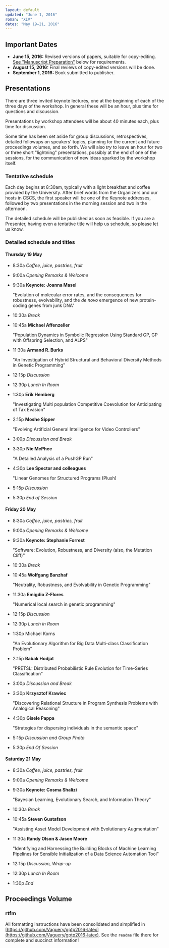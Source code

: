 ```yaml
---
layout: default
updated: "June 1, 2016"
roman: "XIV"
dates: "May 19–21, 2016"
---
```


## Important Dates

- **June 15, 2016:** Revised versions of papers, suitable for copy-editing. [See "Manuscript Preparation"](#manuscript-preparation) below for requirements.
- **August 15, 2016:** Final reviews of copy-edited versions will be done.
- **September 1, 2016:** Book submitted to publisher.


## Presentations

There are three invited keynote lectures, one at the beginning of each of the three days of the workshop. In general these will be an hour, plus time for questions and discussion.

Presentations by workshop attendees will be about 40 minutes each, plus time for discussion.

Some time has been set aside for group discussions, retrospectives, detailed followups on speakers' topics, planning for the current and future proceedings volumes, and so forth. We will also _try_ to leave an hour for two or three short "lightning" presentations, possibly at the end of one of the sessions, for the communication of new ideas sparked by the workshop itself.

### Tentative schedule

Each day begins at 8:30am, typically with a light breakfast and coffee provided by the University. After brief words from the Organizers and our hosts in CSCS, the first speaker will be one of the Keynote addresses, followed by two presentations in the morning session and two in the afternoon.

The detailed schedule will be published as soon as feasible. If you are a Presenter, having even a tentative title will help us schedule, so please let us know.

### Detailed schedule and titles

#### Thursday 19 May

- 8:30a _Coffee, juice, pastries, fruit_
- 9:00a _Opening Remarks & Welcome_
- 9:30a **Keynote: Joanna Masel**

  "Evolution of molecular error rates, and the consequences for robustness, evolvability, and the _de novo_ emergence of new protein-coding genes from junk DNA"
- 10:30a _Break_
- 10:45a **Michael Affenzeller**

  "Population Dynamics in Symbolic Regression Using Standard GP, GP with Offspring Selection, and ALPS"
- 11:30a **Armand R. Burks**

  "An Investigation of Hybrid Structural and Behavioral Diversity Methods in Genetic Programming"
- 12:15p _Discussion_
- 12:30p _Lunch In Room_
- 1:30p **Erik Hemberg**

  "Investigating Multi population Competitive Coevolution for Anticipating of Tax Evasion"
- 2:15p **Moshe Sipper**

  "Evolving Artificial General Intelligence for Video Controllers"
- 3:00p _Discussion and Break_
- 3:30p **Nic McPhee**

  "A Detailed Analysis of a PushGP Run"
- 4:30p **Lee Spector and colleagues**

  "Linear Genomes for Structured Programs (Plush)
- 5:15p _Discussion_
- 5:30p _End of Session_

#### Friday 20 May
- 8:30a _Coffee, juice, pastries, fruit_
- 9:00a _Opening Remarks & Welcome_
- 9:30a **Keynote: Stephanie Forrest**

  "Software: Evolution, Robustness, and Diversity (also, the Mutation Cliff)"
- 10:30a _Break_
- 10:45a **Wolfgang Banzhaf**

  "Neutrality, Robustness, and Evolvability in Genetic Programming"
- 11:30a **Emigdio Z-Flores**

  "Numerical local search in genetic programming"
- 12:15p _Discussion_
- 12:30p _Lunch in Room_
- 1:30p Michael Korns

  "An Evolutionary Algorithm for Big Data Multi-class Classification Problem"
- 2:15p **Babak Hodjat**

  "PRETSL: Distributed Probabilistic Rule Evolution for Time-Series Classification"
- 3:00p _Discussion and Break_
- 3:30p **Krzysztof Krawiec**

  "Discovering Relational Structure in Program Synthesis Problems with Analogical Reasoning"
- 4:30p **Gisele Pappa**

  "Strategies for dispersing individuals in the semantic space"
- 5:15p _Discussion and Group Photo_
- 5:30p _End Of Session_


#### Saturday 21 May
- 8:30a _Coffee, juice, pastries, fruit_
- 9:00a _Opening Remarks & Welcome_
- 9:30a **Keynote: Cosma Shalizi**

  "Bayesian Learning, Evolutionary Search, and Information Theory"
- 10:30a _Break_
- 10:45a **Steven Gustafson**

  "Assisting Asset Model Development with Evolutionary Augmentation"
- 11:30a **Randy Olson & Jason Moore**

  "Identifying and Harnessing the Building Blocks of Machine Learning Pipelines for Sensible Initialization of a Data Science Automation Tool"
- 12:15p _Discussion, Wrap-up_
- 12:30p _Lunch In Room_
- 1:30p _End_

## Proceedings Volume

### rtfm

All formatting instructions have been consolidated and simplified in [https://github.com/Vaguery/gptp2016-latex](https://github.com/Vaguery/gptp2016-latex). See the `readme` file there for complete and succinct information!
